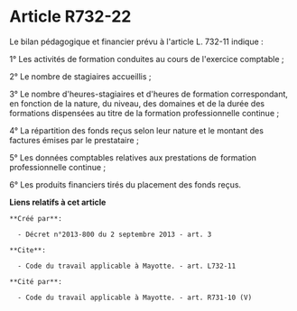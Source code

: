 # Article R732-22

Le bilan pédagogique et financier prévu à l'article L. 732-11 indique : 

1° Les activités de formation conduites au cours de l'exercice comptable ; 

2° Le nombre de stagiaires accueillis ; 

3° Le nombre d'heures-stagiaires et d'heures de formation correspondant, en fonction de la nature, du niveau, des domaines et
de la durée des formations dispensées au titre de la formation professionnelle continue ; 

4° La répartition des fonds reçus selon leur nature et le montant des factures émises par le prestataire ; 

5° Les données comptables relatives aux prestations de formation professionnelle continue ; 

6° Les produits financiers tirés du placement des fonds reçus.

**Liens relatifs à cet article**

	**Créé par**:

	  - Décret n°2013-800 du 2 septembre 2013 - art. 3

	**Cite**:

	  - Code du travail applicable à Mayotte. - art. L732-11

	**Cité par**:

	  - Code du travail applicable à Mayotte. - art. R731-10 (V)
